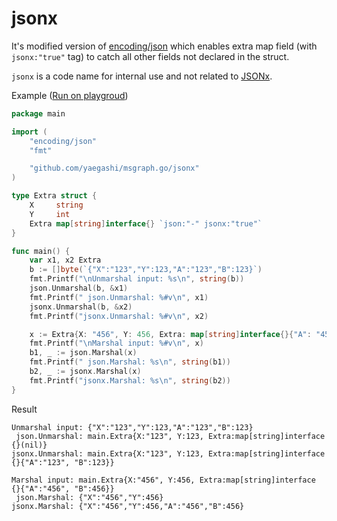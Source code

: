 # jsonx

It's modified version of [encoding/json](https://golang.org/pkg/encoding/json/)
which enables extra map field (with `jsonx:"true"` tag) to catch all other fields not declared in the struct.

`jsonx` is a code name for internal use
and not related to [JSONx](https://tools.ietf.org/html/draft-rsalz-jsonx-00).

Example ([Run on playgroud](https://play.golang.org/p/TZi0JeHYG69))
```go
package main

import (
	"encoding/json"
	"fmt"

	"github.com/yaegashi/msgraph.go/jsonx"
)

type Extra struct {
	X     string
	Y     int
	Extra map[string]interface{} `json:"-" jsonx:"true"`
}

func main() {
	var x1, x2 Extra
	b := []byte(`{"X":"123","Y":123,"A":"123","B":123}`)
	fmt.Printf("\nUnmarshal input: %s\n", string(b))
	json.Unmarshal(b, &x1)
	fmt.Printf(" json.Unmarshal: %#v\n", x1)
	jsonx.Unmarshal(b, &x2)
	fmt.Printf("jsonx.Unmarshal: %#v\n", x2)

	x := Extra{X: "456", Y: 456, Extra: map[string]interface{}{"A": "456", "B": 456}}
	fmt.Printf("\nMarshal input: %#v\n", x)
	b1, _ := json.Marshal(x)
	fmt.Printf(" json.Marshal: %s\n", string(b1))
	b2, _ := jsonx.Marshal(x)
	fmt.Printf("jsonx.Marshal: %s\n", string(b2))
}
```

Result

```text
Unmarshal input: {"X":"123","Y":123,"A":"123","B":123}
 json.Unmarshal: main.Extra{X:"123", Y:123, Extra:map[string]interface {}(nil)}
jsonx.Unmarshal: main.Extra{X:"123", Y:123, Extra:map[string]interface {}{"A":"123", "B":123}}

Marshal input: main.Extra{X:"456", Y:456, Extra:map[string]interface {}{"A":"456", "B":456}}
 json.Marshal: {"X":"456","Y":456}
jsonx.Marshal: {"X":"456","Y":456,"A":"456","B":456}
```

